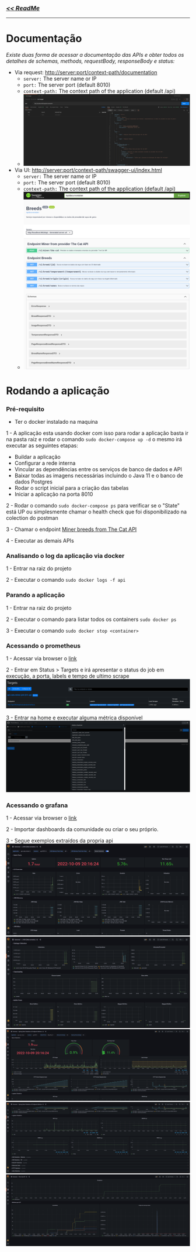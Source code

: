 ### [_<< ReadMe_](README.md)

---

# Documentação
_Existe duas forma de acessar a documentação das APIs e obter todos os detalhes de schemas, methods, requestBody, responseBody e status:_
- Via request: [http://server:port/context-path/documentation](http://server:port/context-path/documentation)
  - ```server:``` The server name or IP
  - ```port:``` The server port (default 8010)
  - ```context-path:``` The context path of the application (default /api)
  - ![img.png](documentation-from-endpoint.png)
- Via UI: [http://server:port/context-path/swagger-ui/index.html](http://server:port/context-path/swagger-ui/index.html)
  - ```server:``` The server name or IP
  - ```port:``` The server port (default 8010)
  - ```context-path:``` The context path of the application (default /api)
  - ![img.png](documentation-from-ui.png)



# Rodando a aplicação

### Pré-requisito
- Ter o docker instalado na maquina

1 - A aplicação esta usando docker com isso para rodar a aplicação basta ir na pasta raiz e rodar o comando ```sudo docker-compose up -d``` o mesmo irá executar as seguintes etapas:
- Buildar a aplicação
- Configurar a rede interna
- Vincular as dependências entre os serviços de banco de dados e API
- Baixar todas as imagens necessárias incluindo o Java 11 e o banco de dados Postgres
- Rodar o script inicial para a criação das tabelas
- Iniciar a aplicação na porta 8010

2 - Rodar o comando ```sudo docker-compose ps``` para verificar se o "State" está UP ou simplesmente chamar o health check que foi disponibilizado na colection do postman

3 - Chamar o endpoint [Miner breeds from The Cat API](http://localhost:8010/api/v1/miner/the-cat)

4 - Executar as demais APIs

### Analisando o log da aplicação via docker
1 - Entrar na raiz do projeto

2 - Executar o comando  ```sudo docker logs -f api```

### Parando a aplicação
1 - Entrar na raiz do projeto

2 - Executar o comando para listar todos os containers  ```sudo docker ps```

3 - Executar o comando  ```sudo docker stop <container>```

### Acessando o prometheus
1 - Acessar via browser o [link](http://localhost:9090)

2 - Entrar em Status > Targets e irá apresentar o status do job em execução, a porta, labels e tempo de ultimo scrape
![img.png](Prometheus-status-targets.png) 

3 - Entrar na home e executar alguma métrica disponível
![img.png](Prometheus-metrics-explorer.png)

### Acessando o grafana
1 - Acessar via browser o [link](http://localhost:3000)

2 - Importar dashboards da comunidade ou criar o seu próprio.

3 - Segue exemplos extraídos da propria api
![img.png](JVM-micrometer-1.png)
![img.png](JVM-micrometer-2.png)
![img.png](SpringBoot-1.png)
![img.png](SpringBoot-2.png)
![img.png](Dashboard-1.png)